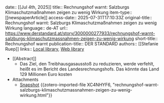 date:: [[Jul 4th, 2025]]
title:: Rechnungshof warnt: Salzburgs Klimaschutzmaßnahmen zeigen zu wenig Wirkung
item-type:: [[newspaperArticle]]
access-date:: 2025-07-31T17:10:33Z
original-title:: Rechnungshof warnt: Salzburgs Klimaschutzmaßnahmen zeigen zu wenig Wirkung
language:: de-AT
url:: https://www.derstandard.at/story/3000000277933/rechnungshof-warnt-salzburgs-klimaschutzmassnahmen-zeigen-zu-wenig-wirkung
short-title:: Rechnungshof warnt
publication-title:: DER STANDARD
authors:: [[Stefanie Ruep]]
links:: [Local library](zotero://select/library/items/3CPIS2LW), [Web library](https://www.zotero.org/users/46463/items/3CPIS2LW)

- [[Abstract]]
	- Das Ziel, den Treibhausgasausstoß zu reduzieren, werde verfehlt, heißt es im Bericht des Landesrechnungshofs. Das könnte das Land 129 Millionen Euro kosten
- Attachments
	- [Snapshot](https://www.derstandard.at/story/3000000277933/rechnungshof-warnt-salzburgs-klimaschutzmassnahmen-zeigen-zu-wenig-wirkung) {{zotero-imported-file XC4NHYF6, "rechnungshof-warnt-salzburgs-klimaschutzmassnahmen-zeigen-zu-wenig-wirkung.html"}}
